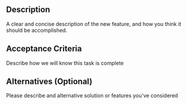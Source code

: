 ## Description 
A clear and concise description of the new feature, and how you think it should be accomplished.

## Acceptance Criteria 
Describe how we will know this task is complete

## Alternatives (Optional) 
Please describe and alternative solution or features you've considered

